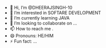 - 👋 Hi, I’m @DHEERAJSINGH-10
- 👀 I’m interested in SOFTARE DEVELOPMENT
- 🌱 I’m currently learning JAVA 
- 💞️ I’m looking to collaborate on ...
- 📫 How to reach me .
- 😄 Pronouns: HE/HIM
- ⚡ Fun fact: ...

<!---
DHEERAJSINGH-10/DHEERAJSINGH-10 is a ✨ special ✨ repository because its `README.md` (this file) appears on your GitHub profile.
You can click the Preview link to take a look at your changes.
--->
